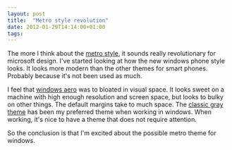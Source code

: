 ```yaml
---
layout: post
title:  "Metro style revolution"
date: 2012-01-29T14:14:00+01:00
tags: 
---
```


The more I think about the [metro style](http://msdn.microsoft.com/en-us/windows/apps/br229512), it sounds really revolutionary for microsoft design. I've started looking at how the new windows phone style looks. It looks more modern than the other themes for smart phones. Probably because it's not been used as much.  
  
I feel that [windows aero](http://en.wikipedia.org/wiki/Windows_Aero) was to bloated in visual space. It looks sweet on a machine with high enough resolution and screen space, but looks to bulky on other things. The default margins take to much space. The [classic gray theme](http://en.wikipedia.org/wiki/Windows_XP_themes#Windows_Classic_theme) has been my preferred theme when working in windows. When working, it's nice to have a theme that does not require attention.  
  
So the conclusion is that I'm excited about the possible metro theme for windows.
